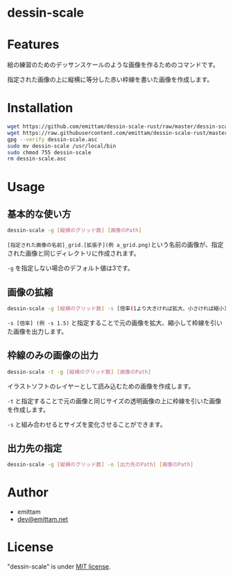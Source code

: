 # dessin-scale

# Features
絵の練習のためのデッサンスケールのような画像を作るためのコマンドです。

指定された画像の上に縦横に等分した赤い枠線を書いた画像を作成します。

# Installation

```bash
wget https://github.com/emittam/dessin-scale-rust/raw/master/dessin-scale
wget https://raw.githubusercontent.com/emittam/dessin-scale-rust/master/dessin-scale.asc
gpg --verify dessin-scale.asc
sudo mv dessin-scale /usr/local/bin
sudo chmod 755 dessin-scale
rm dessin-scale.asc
```

# Usage

## 基本的な使い方
```bash
dessin-scale -g [縦横のグリッド数] [画像のPath]
```
`[指定された画像の名前]_grid.[拡張子](例 a_grid.png)`という名前の画像が、指定された画像と同じディレクトリに作成されます。

`-g` を指定しない場合のデフォルト値は3です。


## 画像の拡縮
```bash
dessin-scale -g [縦横のグリッド数] -s [倍率(1より大きければ拡大、小さければ縮小)] [画像のPath]
```
`-s [倍率] (例 -s 1.5)` と指定することで元の画像を拡大、縮小して枠線を引いた画像を出力します。

## 枠線のみの画像の出力
```bash
dessin-scale -t -g [縦横のグリッド数] [画像のPath]
```
イラストソフトのレイヤーとして読み込むための画像を作成します。

`-t` と指定することで元の画像と同じサイズの透明画像の上に枠線を引いた画像を作成します。

`-s` と組み合わせるとサイズを変化させることができます。

## 出力先の指定
```bash
dessin-scale -g [縦横のグリッド数] -o [出力先のPath] [画像のPath]
```

# Author
* emittam
* dev@emittam.net

# License
"dessin-scale" is under [MIT license](https://en.wikipedia.org/wiki/MIT_License).